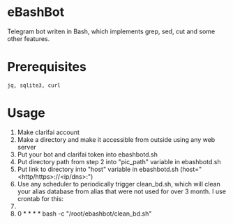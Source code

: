 # eBashBot

Telegram bot writen in Bash, which implements grep, sed, cut and some other features.

# Prerequisites
    jq, sqlite3, curl

# Usage

1. Make clarifai account
2. Make a directory and make it accessible from outside using any web server
3. Put your bot and clarifai token into ebashbotd.sh
4. Put directory path from step 2 into "pic_path" variable in ebashbotd.sh
5. Put link to directory into "host" variable in ebashbotd.sh (host="<http/https>://<ip/dns>:<port>")
6. Use any scheduler to periodically trigger clean_bd.sh, which will clean your alias database from alias that were not used for over 3 month. I use crontab for this:
7. 
8. 0 * * * * bash -c "/root/ebashbot/clean_bd.sh"